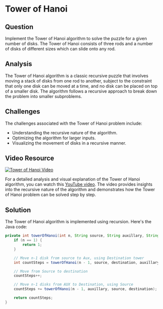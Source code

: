 # Tower of Hanoi

## Question

Implement the Tower of Hanoi algorithm to solve the puzzle for a given number of disks. The Tower of Hanoi consists of three rods and a number of disks of different sizes which can slide onto any rod.

## Analysis

The Tower of Hanoi algorithm is a classic recursive puzzle that involves moving a stack of disks from one rod to another, subject to the constraint that only one disk can be moved at a time, and no disk can be placed on top of a smaller disk. The algorithm follows a recursive approach to break down the problem into smaller subproblems.

## Challenges

The challenges associated with the Tower of Hanoi problem include:

- Understanding the recursive nature of the algorithm.
- Optimizing the algorithm for larger inputs.
- Visualizing the movement of disks in a recursive manner.

## Video Resource

[![Tower of Hanoi Video](https://img.youtube.com/vi/Ajy8XweC3L8/maxresdefault.jpg)](https://www.youtube.com/watch?v=Ajy8XweC3L8)

For a detailed analysis and visual explanation of the Tower of Hanoi algorithm, you can watch this [YouTube video](https://www.youtube.com/watch?v=Ajy8XweC3L8). The video provides insights into the recursive nature of the algorithm and demonstrates how the Tower of Hanoi problem can be solved step by step.

## Solution

The Tower of Hanoi algorithm is implemented using recursion. Here's the Java code:

```java
private int towerOfHanoi(int n, String source, String auxillary, String destination) {
    if (n == 1) {
        return 1;
    }

    // Move n-1 disk from source to Aux, using Destination tower
    int countSteps = towerOfHanoi(n - 1, source, destination, auxillary);

    // Move from Source to destination
    countSteps++;

    // Move n-1 disks from AUX to Destination, using Source
    countSteps += towerOfHanoi(n - 1, auxillary, source, destination);

    return countSteps;
}
